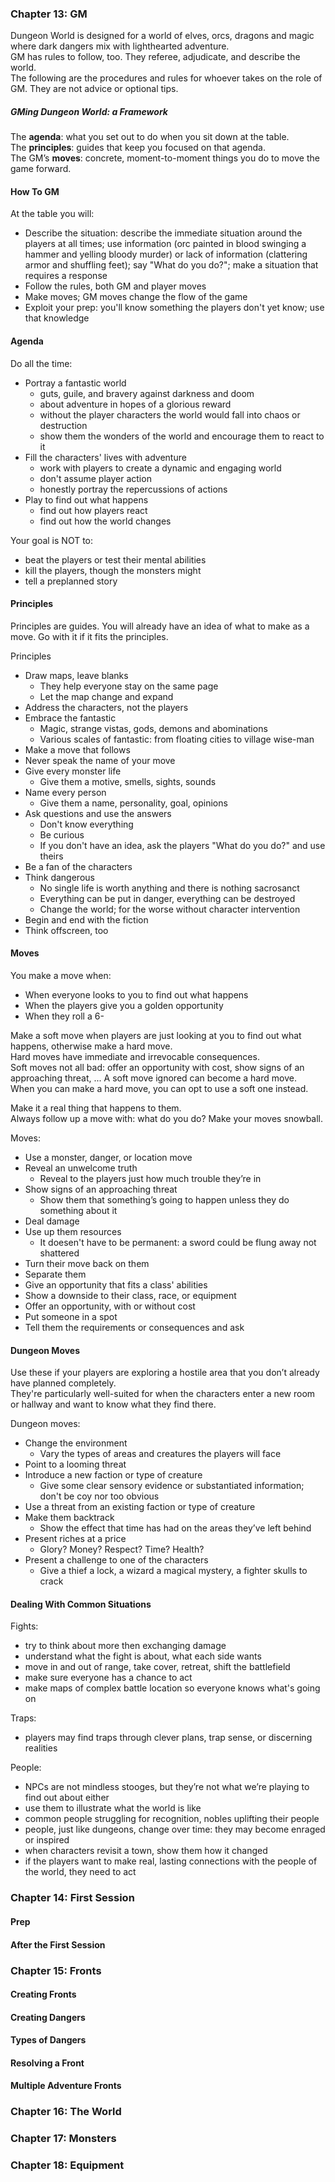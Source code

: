 ### Chapter 13: GM

Dungeon World is designed for a world of elves, orcs, dragons and magic where dark dangers mix with lighthearted adventure.  
GM has rules to follow, too. They referee, adjudicate, and describe the world.  
The following are the procedures and rules for whoever takes on the role of GM. They are not advice or optional tips.  

##### GMing Dungeon World: a Framework

The **agenda**: what you set out to do when you sit down at the table.  
The **principles**: guides that keep you focused on that agenda.  
The GM’s **moves**: concrete, moment-to-moment things you do to move the game forward.  

#### How To GM

At the table you will:
* Describe the situation: describe the immediate situation around the players at all times; use information (orc painted in blood swinging a hammer and yelling bloody murder) or lack of information (clattering armor and shuffling feet); say "What do you do?"; make a situation that requires a response
* Follow the rules, both GM and player moves
* Make moves; GM moves change the flow of the game
* Exploit your prep: you'll know something the players don't yet know; use that knowledge

#### Agenda

Do all the time:
* Portray a fantastic world
    * guts, guile, and bravery against darkness and doom
    * about adventure in hopes of a glorious reward
    * without the player characters the world would fall into chaos or destruction
    * show them the wonders of the world and encourage them to react to it
* Fill the characters' lives with adventure
    * work with players to create a dynamic and engaging world
    * don't assume player action
    * honestly portray the repercussions of actions
* Play to find out what happens
    * find out how players react
    * find out how the world changes

Your goal is NOT to:
* beat the players or test their mental abilities
* kill the players, though the monsters might
* tell a preplanned story

#### Principles

Principles are guides. You will already have an idea of what to make as a move. Go with it if it fits the principles.  

Principles
* Draw maps, leave blanks
    * They help everyone stay on the same page
    * Let the map change and expand
* Address the characters, not the players
* Embrace the fantastic
    * Magic, strange vistas, gods, demons and abominations
    * Various scales of fantastic: from floating cities to village wise-man
* Make a move that follows
* Never speak the name of your move
* Give every monster life
    * Give them a motive, smells, sights, sounds
* Name every person
    * Give them a name, personality, goal, opinions
* Ask questions and use the answers
    * Don't know everything
    * Be curious
    * If you don't have an idea, ask the players "What do you do?" and use theirs
* Be a fan of the characters
* Think dangerous
    * No single life is worth anything and there is nothing sacrosanct
    * Everything can be put in danger, everything can be destroyed
    * Change the world; for the worse without character intervention
* Begin and end with the fiction
* Think offscreen, too

#### Moves

You make a move when:
* When everyone looks to you to find out what happens
* When the players give you a golden opportunity
* When they roll a 6-

Make a soft move when players are just looking at you to find out what happens, otherwise make a hard move.  
Hard moves have immediate and irrevocable consequences.  
Soft moves not all bad: offer an opportunity with cost, show signs of an approaching threat, ...
A soft move ignored can become a hard move.  
When you can make a hard move, you can opt to use a soft one instead.  

Make it a real thing that happens to them.  
Always follow up a move with: what do you do?
Make your moves snowball.  

Moves:
* Use a monster, danger, or location move
* Reveal an unwelcome truth
    * Reveal to the players just how much trouble they’re in
* Show signs of an approaching threat
    * Show them that something’s going to happen unless they do something about it
* Deal damage
* Use up them resources
    * It doesen't have to be permanent: a sword could be flung away not shattered
* Turn their move back on them
* Separate them
* Give an opportunity that fits a class' abilities
* Show a downside to their class, race, or equipment
* Offer an opportunity, with or without cost
* Put someone in a spot
* Tell them the requirements or consequences and ask

#### Dungeon Moves

Use these if your players are exploring a hostile area that you don’t already have planned completely.  
They're particularly well-suited for when the characters enter a new room or hallway and want to know what they find there.  

Dungeon moves:
* Change the environment
    * Vary the types of areas and creatures the players will face
* Point to a looming threat
* Introduce a new faction or type of creature
    * Give some clear sensory evidence or substantiated information; don't be coy nor too obvious
* Use a threat from an existing faction or type of creature
* Make them backtrack
    * Show the effect that time has had on the areas they’ve left behind
* Present riches at a price
    * Glory? Money? Respect? Time? Health?
* Present a challenge to one of the characters
    * Give a thief a lock, a wizard a magical mystery, a fighter skulls to crack

#### Dealing With Common Situations

Fights:
* try to think about more then exchanging damage
* understand what the fight is about, what each side wants
* move in and out of range, take cover, retreat, shift the battlefield
* make sure everyone has a chance to act
* make maps of complex battle location so everyone knows what's going on

Traps:
* players may find traps through clever plans, trap sense, or discerning realities

People:
* NPCs are not mindless stooges, but they’re not what we’re playing to find out about either
* use them to illustrate what the world is like
* common people struggling for recognition, nobles uplifting their people
* people, just like dungeons, change over time: they may become enraged or inspired
* when characters revisit a town, show them how it changed
* if the players want to make real, lasting connections with the people of the world, they need to act

### Chapter 14: First Session

#### Prep

#### After the First Session

### Chapter 15: Fronts

#### Creating Fronts

#### Creating Dangers

#### Types of Dangers

#### Resolving a Front

#### Multiple Adventure Fronts

### Chapter 16: The World

### Chapter 17: Monsters

### Chapter 18: Equipment
